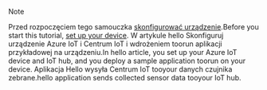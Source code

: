 > [!NOTE]
> <span data-ttu-id="00f06-101">Przed rozpoczęciem tego samouczka [skonfigurować urządzenie](../articles/iot-hub/iot-hub-raspberry-pi-kit-node-get-started.md).</span><span class="sxs-lookup"><span data-stu-id="00f06-101">Before you start this tutorial, [set up your device](../articles/iot-hub/iot-hub-raspberry-pi-kit-node-get-started.md).</span></span> <span data-ttu-id="00f06-102">W artykule hello Skonfiguruj urządzenie Azure IoT i Centrum IoT i wdrożeniem toorun aplikacji przykładowej na urządzeniu.</span><span class="sxs-lookup"><span data-stu-id="00f06-102">In hello article, you set up your Azure IoT device and IoT hub, and you deploy a sample application toorun on your device.</span></span> <span data-ttu-id="00f06-103">Aplikacja Hello wysyła Centrum IoT tooyour danych czujnika zebrane.</span><span class="sxs-lookup"><span data-stu-id="00f06-103">hello application sends collected sensor data tooyour IoT hub.</span></span>
